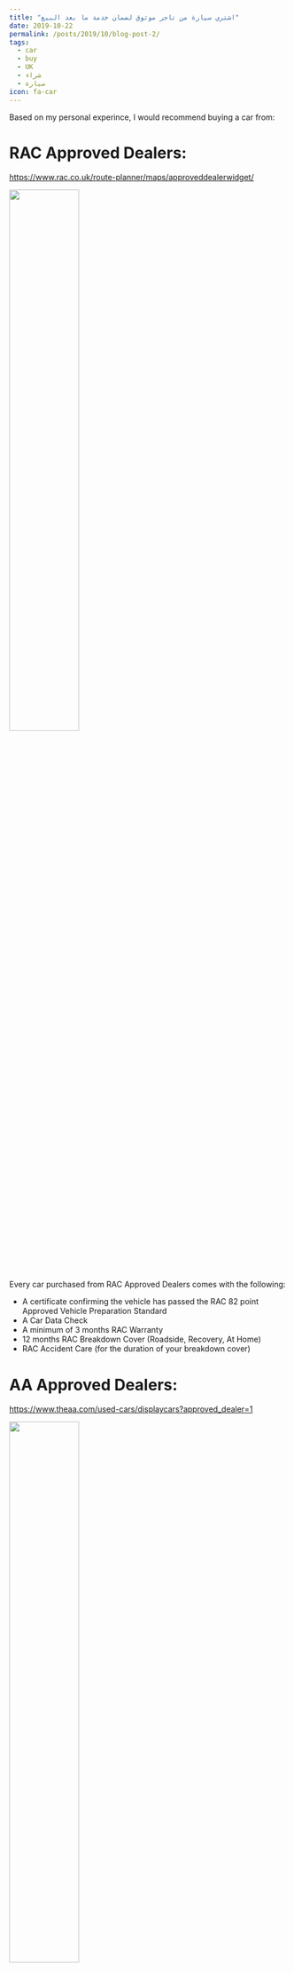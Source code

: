 ```yaml
---
title: "اشتري سيارة من تاجر موثوق لضمان خدمة ما بعد البيع"
date: 2019-10-22
permalink: /posts/2019/10/blog-post-2/
tags:
  - car
  - buy
  - UK
  - شراء
  - سيارة
icon: fa-car
---
```


Based on my personal experince, I would recommend buying a car from:

# RAC Approved Dealers:
<https://www.rac.co.uk/route-planner/maps/approveddealerwidget/>

<img src="{{ site.img_path }}/uk/rac.jpg" width="50%">

Every car purchased from RAC Approved Dealers comes with the following:

* A certificate confirming the vehicle has passed the RAC 82 point Approved Vehicle Preparation Standard
* A Car Data Check
* A minimum of 3 months RAC Warranty
* 12 months RAC Breakdown Cover (Roadside, Recovery, At Home)
* RAC Accident Care (for the duration of your breakdown cover)


# AA Approved Dealers: 
<https://www.theaa.com/used-cars/displaycars?approved_dealer=1>

<img src="{{ site.img_path }}/uk/aa.jpg" width="50%">

With AA, What are the promises? The dealer will......

* Provide a minimum of 6 months MOT on all vehicles
* Offer a road test to ensure the vehicle meets your requirements
* Hand over all essential documents including V5 registration document, MOT certificate and any available service records
* Provide a free history check on every vehicle
* Welcome any vehicle inspection by us or any other independent third party, prior to purchase
* Professionally prepare and hand over the vehicle in a good condition
* Be audited by us once a year to ensure compliance with this Dealer Promise
* Enable you to escalate issues to us and we will mediate between you and the Dealer
* The Dealer will honour their obligations under the Consumer Rights Act 2015 to protect your purchase
* All vehicles advertised on aacars.com come with 12 months free breakdown cover, make sure you get covered


# Arnold Clark:
<https://www.arnoldclark.com/>

<img src="{{ site.img_path }}/uk/ac.jpg" width="50%">

The best thing here, is that you can part-exchange your old car.
